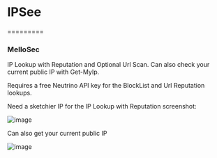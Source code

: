 # IPSee
=========
### MelloSec

IP Lookup with Reputation and Optional Url Scan. Can also check your current public IP with Get-MyIp.

Requires a free Neutrino API key for the BlockList and Url Reputation lookups. 

Need a sketchier IP for the IP Lookup with Reputation screenshot:

![image](https://user-images.githubusercontent.com/65114647/173243403-e087f571-97db-4d12-8524-6b82a8f9a090.png)


Can also get your current public IP

![image](https://user-images.githubusercontent.com/65114647/173103528-ed3c3532-3ce5-48d1-b302-88729254e237.png)
